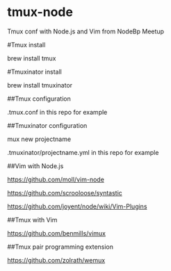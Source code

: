 tmux-node
=========

Tmux conf with Node.js and Vim from NodeBp Meetup

#Tmux install

brew install tmux

#Tmuxinator install

brew install tmuxinator

##Tmux configuration

.tmux.conf in this repo for example

##Tmuxinator configuration

mux new projectname

.tmuxinator/projectname.yml in this repo for example

##Vim with Node.js

https://github.com/moll/vim-node

https://github.com/scrooloose/syntastic

https://github.com/joyent/node/wiki/Vim-Plugins

##Tmux with Vim

https://github.com/benmills/vimux

##Tmux pair programming extension

https://github.com/zolrath/wemux
